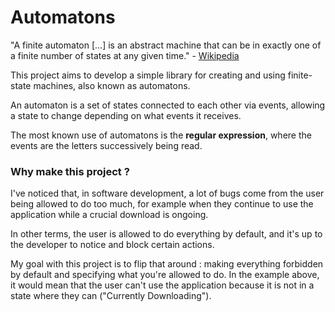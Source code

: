 # Automatons

"A finite automaton [...] is an abstract machine that can be in exactly one of a finite number of states at any given time." - [Wikipedia](https://en.wikipedia.org/wiki/Finite-state_machine)

This project aims to develop a simple library for creating and using finite-state machines, also known as automatons.

An automaton is a set of states connected to each other via events, allowing a state to change depending on what events it receives.

The most known use of automatons is the **regular expression**, where the events are the letters successively being read.

### Why make this project ?

I've noticed that, in software development, a lot of bugs come from the user being allowed to do too much, for example when they continue to use the application while a crucial download is ongoing. 

In other terms, the user is allowed to do everything by default, and it's up to the developer to notice and block certain actions.

My goal with this project is to flip that around : making everything forbidden by default and specifying what you're allowed to do. In the example above, it would mean that the user can't use the application because it is not in a state where they can ("Currently Downloading").



